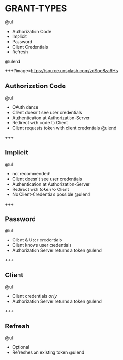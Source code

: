 # GRANT-TYPES

@ul

- Authorization Code
- Implicit
- Password
- Client Credentials
- Refresh

@ulend

+++?image=https://source.unsplash.com/zdSoe8za6Hs

## Authorization Code

@ul
- OAuth dance
- Client doesn't see user credentials
- Authentication at Authorization-Server
- Redirect with code to Client 
- Client requests token with client credentials
@ulend

+++

## Implicit

@ul
- not recommended!
- Client doesn't see user credentials
- Authentication at Authorization-Server
- Redirect with *token* to Client
- No Client-Credentials possible 
@ulend

+++

## Password

@ul
- Client & User credentials
- Client knows user credentials
- Authorization Server returns a token
@ulend

+++

## Client 

@ul
- Client credentials *only*
- Authorization Server returns a token
@ulend

+++

## Refresh

@ul
- Optional 
- Refreshes an existing token
@ulend